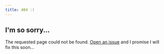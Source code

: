 ```yaml
---
title: 404 :(
---
```


## I'm so sorry...

The requested page could not be found. [Open an issue](https://github.com/bdus-db/guide/issues/new)
and I promise I will fix this soon...
